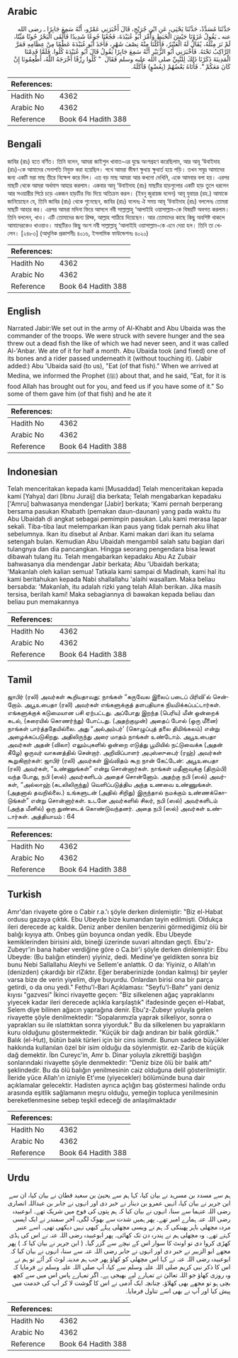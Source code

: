 ## Arabic


<div dir="rtl" lang="ar" style={{fontSize:'larger',backgroundColor:'#f8f9fa',padding:20}}>
حَدَّثَنَا مُسَدَّدٌ، حَدَّثَنَا يَحْيَى، عَنِ ابْنِ جُرَيْجٍ، قَالَ أَخْبَرَنِي عَمْرٌو، أَنَّهُ سَمِعَ جَابِرًا ـ رضى الله عنه ـ يَقُولُ غَزَوْنَا جَيْشَ الْخَبَطِ وَأُمِّرَ أَبُو عُبَيْدَةَ، فَجُعْنَا جُوعًا شَدِيدًا فَأَلْقَى الْبَحْرُ حُوتًا مَيِّتًا، لَمْ نَرَ مِثْلَهُ، يُقَالُ لَهُ الْعَنْبَرُ، فَأَكَلْنَا مِنْهُ نِصْفَ شَهْرٍ، فَأَخَذَ أَبُو عُبَيْدَةَ عَظْمًا مِنْ عِظَامِهِ فَمَرَّ الرَّاكِبُ تَحْتَهُ‏.‏ فَأَخْبَرَنِي أَبُو الزُّبَيْرِ أَنَّهُ سَمِعَ جَابِرًا يَقُولُ قَالَ أَبُو عُبَيْدَةَ كُلُوا‏.‏ فَلَمَّا قَدِمْنَا الْمَدِينَةَ ذَكَرْنَا ذَلِكَ لِلنَّبِيِّ صلى الله عليه وسلم فَقَالَ ‏ "‏ كُلُوا رِزْقًا أَخْرَجَهُ اللَّهُ، أَطْعِمُونَا إِنْ كَانَ مَعَكُمْ ‏"‏‏.‏ فَأَتَاهُ بَعْضُهُمْ ‏(‏بِعُضْوٍ‏)‏ فَأَكَلَهُ‏.‏
</div>
<div style={{backgroundColor:'#f8f9fa',padding:20, marginBottom: 10}}><table> <thead> <tr> <th>References:</th> <th></th> </tr> </thead> <tbody><tr><td>Hadith No</td><td>4362</td></tr><tr><td>Arabic No</td><td>4362</td></tr><tr><td>Reference</td><td>Book 64 Hadith 388</td></tr></tbody></table></div>

## Bengali


<div dir="ltr" lang="bn" style={{fontSize:'larger',backgroundColor:'#f8f9fa',padding:20}}>
জাবির (রাঃ) হতে বর্ণিত। তিনি বলেন, আমরা জাইশুল খাবাত-এর যুদ্ধে অংশগ্রহণ করেছিলাম, আর আবূ ‘উবাইদাহ (রাঃ)-কে আমাদের সেনাপতি নিযুক্ত করা হয়েছিল। পথে আমরা ভীষণ ক্ষুধায় ক্ষুধার্ত হয়ে পড়ি। তখন সমুদ্র আমাদের জন্য একটি মরা মাছ তীরে নিক্ষেপ করে দিল। এত বড় মাছ আমরা আর কখনো দেখিনি, একে আমবার বলা হয়। এরপর মাছটি থেকে আমরা অর্ধমাস আহার করলাম। একবার আবূ ‘উবাইদাহ (রাঃ) মাছটির হাড়গুলোর একটি হাড় তুলে ধরলেন আর সওয়ারীর পিঠে চড়ে একজন হাড়টির নিচ দিয়ে অতিক্রম করল। (ইবনু জুরায়জ বলেন) আবূ যুবায়র (রহ.) আমাকে জানিয়েছেন যে, তিনি জাবির (রাঃ) থেকে শুনেছেন, জাবির (রাঃ) বলেনঃ ঐ সময় আবূ ‘উবাইদাহ (রাঃ) বললেনঃ তোমরা মাছটি আহার কর। এরপর আমরা মদিনা ফিরে আসলে নবী সাল্লাল্লাহু ‘আলাইহি ওয়াসাল্লাম-কে বিষয়টি অবগত করলাম। তিনি বললেন, খাও। এটি তোমাদের জন্য রিয্ক, আল্লাহ পাঠিয়ে দিয়েছেন। আর তোমাদের কাছে কিছু অবশিষ্ট থাকলে আমাদেরকেও খাওয়াও। মাছটিরও কিছু অংশ নবী সাল্লাল্লাহু ‘আলাইহি ওয়াসাল্লাম-কে এনে দেয়া হল। তিনি তা খেলেন। [২৪৮৩] (আধুনিক প্রকাশনীঃ ৪০১৬, ইসলামিক ফাউন্ডেশনঃ ৪০২০)
</div>
<div style={{backgroundColor:'#f8f9fa',padding:20, marginBottom: 10}}><table> <thead> <tr> <th>References:</th> <th></th> </tr> </thead> <tbody><tr><td>Hadith No</td><td>4362</td></tr><tr><td>Arabic No</td><td>4362</td></tr><tr><td>Reference</td><td>Book 64 Hadith 388</td></tr></tbody></table></div>

## English


<div dir="ltr" lang="en" style={{fontSize:'larger',backgroundColor:'#f8f9fa',padding:20}}>
Narrated Jabir:We set out in the army of Al-Khabt and Abu Ubaida was the commander of the troops. We were struck with severe hunger and the sea threw out a dead fish the like of which we had never seen, and it was called Al-'Anbar. We ate of it for half a month. Abu Ubaida took (and fixed) one of its bones and a rider passed underneath it (without touching it). (Jabir added:) Abu 'Ubaida said (to us), "Eat (of that fish)." When we arrived at Medina, we informed the Prophet (ﷺ) about that, and he said, "Eat, for it is food Allah has brought out for you, and feed us if you have some of it." So some of them gave him (of that fish) and he ate it
</div>
<div style={{backgroundColor:'#f8f9fa',padding:20, marginBottom: 10}}><table> <thead> <tr> <th>References:</th> <th></th> </tr> </thead> <tbody><tr><td>Hadith No</td><td>4362</td></tr><tr><td>Arabic No</td><td>4362</td></tr><tr><td>Reference</td><td>Book 64 Hadith 388</td></tr></tbody></table></div>

## Indonesian


<div dir="ltr" lang="id" style={{fontSize:'larger',backgroundColor:'#f8f9fa',padding:20}}>
Telah menceritakan kepada kami [Musaddad] Telah menceritakan kepada kami [Yahya] dari [Ibnu Juraij] dia berkata; Telah mengabarkan kepadaku ['Amru] bahwasanya mendengar [Jabir] berkata; 'Kami pernah berperang bersama pasukan Khabath (pemakan daun-daunan) yang pada waktu itu Abu Ubaidah di angkat sebagai pemimpin pasukan. Lalu kami merasa lapar sekali. Tiba-tiba laut melemparkan ikan paus yang tidak pernah aku lihat sebelumnya. Ikan itu disebut al Anbar. Kami makan dari ikan itu selama setengah bulan. Kemudian Abu Ubaidah mengambil salah satu bagian dari tulangnya dan dia pancangkan. Hingga seorang pengendara bisa lewat dibawah tulang itu. Telah mengabarkan kepadaku Abu Az Zubair bahwasanya dia mendengar Jabir berkata; Abu 'Ubaidah berkata; 'Makanlah oleh kalian semua! Tatkala kami sampai di Madinah, kami hal itu kami beritahukan kepada Nabi shallallahu 'alaihi wasallam. Maka beliau bersabda: 'Makanlah, itu adalah rizki yang telah Allah berikan. Jika masih tersisa, berilah kami! Maka sebagiannya di bawakan kepada beliau dan beliau pun memakannya
</div>
<div style={{backgroundColor:'#f8f9fa',padding:20, marginBottom: 10}}><table> <thead> <tr> <th>References:</th> <th></th> </tr> </thead> <tbody><tr><td>Hadith No</td><td>4362</td></tr><tr><td>Arabic No</td><td>4362</td></tr><tr><td>Reference</td><td>Book 64 Hadith 388</td></tr></tbody></table></div>

## Tamil


<div dir="ltr" lang="ta" style={{fontSize:'larger',backgroundColor:'#f8f9fa',padding:20}}>
ஜாபிர் (ரலி) அவர்கள் கூறியதாவது: நாங்கள் “கருவேல இலைப் படைப் பிரிவி'ல் சென்றோம். அபூஉபைதா (ரலி) அவர்கள் எங்களுக்குத் தளபதியாக நியமிக்கப்பட்டார்கள். எங்களுக்குக் கடுமையான பசி ஏற்பட்டது. அப்போது இறந்த (பெரிய) மீன் ஒன்றைக் கடல், (கரையில் கொணர்ந்து) போட்டது. (அதற்குமுன்) அதைப் போல் (ஒரு மீனை) நாங்கள் பார்த்ததேயில்லை. அது “அல்அம்பர்' (கொழுப்புத் தலை திமிங்கலம்) என்று அழைக்கப்படுகிறது. அதிலிருந்து அரை மாதம் நாங்கள் உண்டோம். அபூஉபைதா அவர்கள் அதன் (விலா) எலும்புகளில் ஒன்றை எடுத்து பூமியில் நட்டுவைக்க (அதன் கீழே) ஒருவர் வாகனத்தில் சென்றார். அறிவிப்பாளர் அபுஸ்ஸுபைர் (ரஹ்) அவர்கள் கூறுகிறார்கள்: ஜாபிர் (ரலி) அவர்கள் இவ்விதம் கூற நான் கேட்டேன்: அபூஉபைதா (ரலி) அவர்கள், “உண்ணுங்கள்” என்று சொன்னார்கள். நாங்கள் மதீனாவுக்கு (திரும்பி) வந்த போது, நபி (ஸல்) அவர்களிடம் அதைச் சொன்னோம். அதற்கு நபி (ஸல்) அவர்கள், “அல்லாஹ் (கடலிலிருந்து) வெளிப்படுத்திய அந்த உணவை உண்ணுங்கள். (அதனால் தவறில்லை.) உங்களுடன் (அதில் சிறிது) இருந்தால் நமக்கும் உண்ணக்கொடுங்கள்” என்று சொன்னார்கள். உடனே அவர்களில் சிலர், நபி (ஸல்) அவர்களிடம் (அந்த மீனில்) ஒரு துண்டைக் கொண்டுவந்தனர். அதை நபி (ஸல்) அவர்கள் உண்டார்கள். அத்தியாயம் : 64
</div>
<div style={{backgroundColor:'#f8f9fa',padding:20, marginBottom: 10}}><table> <thead> <tr> <th>References:</th> <th></th> </tr> </thead> <tbody><tr><td>Hadith No</td><td>4362</td></tr><tr><td>Arabic No</td><td>4362</td></tr><tr><td>Reference</td><td>Book 64 Hadith 388</td></tr></tbody></table></div>

## Turkish


<div dir="ltr" lang="tr" style={{fontSize:'larger',backgroundColor:'#f8f9fa',padding:20}}>
Amr'dan rivayete göre o Cabir r.a.'ı şöyle derken dinlemiştir: "Biz el-Habat ordusu gazaya çıktık. Ebu Ubeyde bize kumandan tayin edilmişti. Oldukça ileri derecede aç kaldık. Deniz anber denilen benzerini görmediğimiz ölü bir balığı kıyıya attı. Onbeş gün boyunca ondan yedik. Ebu Ubeyde kemiklerinden birisini aldı, bineği üzerinde suvari altından geçti. Ebu'z-Zubeyr'in bana haber verdiğine göre o Ca.bir'i şöyle derken dinlemiştir: Ebu Ubeyde: (Bu balığın etinden) yiyiniz, dedi. Medine'ye geldikten sonra biz bunu Nebi Sallallahu Aleyhi ve Sellem'e anlattık. O da: Yiyiniz, o Allah'ın (denizden) çıkardığı bir rlZıktır. Eğer beraberinizde (ondan kalmış) bir şeyler varsa bize de verin yiyelim, diye buyurdu. Onlardan birisi ona bir parça getirdi, o da onu yedi." Fethu'l-Bari Açıklaması: "Seyfu'l-Bahr" yani deniz kıyısı "gazvesi" İkinci rivayette geçen: "Biz silkelenen ağaç yapraklarını yiyecek kadar ileri derecede açlıkla karşılaştık" ifadesinde geçen el-Habat, Selem diye bilinen ağacın yaprağına denir. Ebu'z-Zubeyr yoluyla gelen rivayette şöyle denilmektedir: "Sopalarımızla yaprak silkeliyor, sonra o yaprakları su ile ıslattıktan sonra yiyorduk." Bu da silkelenen bu yaprakların kuru olduğunu göstermektedir. "Küçük bir dağı andıran bir balık gördük." Balık (el-Hut), bütün balık türleri için bir cins isimdir. Bunun sadece büyükler hakkında kullanılan özel bir isim olduğu da söylenmiştir. ez-Zarib de küçük dağ demektir. İbn Cureyc'in, Amr b. Dinar yoluyla zikrettiği başlığın sonlarındaki rivayette şöyle denmektedir: "Deniz bize ölü bir balık attı" şeklindedir. Bu da ölü balığın yenilmesinin caiz olduğuna delil gösterilmiştir. İleride yüce Allah'ın izniyle Et'ıme (yiyecekler) bölümünde buna dair açıklamalar gelecektir. Hadisten ayrıca açlığın baş göstermesi halinde ordu arasında eşitlik sağlamanın meşru olduğu, yemeğin topluca yenilmesinin bereketlenmesine sebep teşkil edeceği de anlaşılmaktadır
</div>
<div style={{backgroundColor:'#f8f9fa',padding:20, marginBottom: 10}}><table> <thead> <tr> <th>References:</th> <th></th> </tr> </thead> <tbody><tr><td>Hadith No</td><td>4362</td></tr><tr><td>Arabic No</td><td>4362</td></tr><tr><td>Reference</td><td>Book 64 Hadith 388</td></tr></tbody></table></div>

## Urdu


<div dir="rtl" lang="ur" style={{fontSize:'larger',backgroundColor:'#f8f9fa',padding:20}}>
ہم سے مسدد بن مسرہد نے بیان کیا، کہا ہم سے یحییٰ بن سعید قطان نے بیان کیا، ان سے ابن جریر نے بیان کیا، انہیں عمرو بن دینار نے خبر دی اور انہوں نے جابر بن عبداللہ انصاری رضی اللہ عنہما سے سنا، انہوں نے بیان کیا کہ ہم پتوں کی فوج میں شریک تھے۔ ابوعبیدہ رضی اللہ عنہ ہمارے امیر تھے۔ پھر ہمیں شدت سے بھوک لگی، آخر سمندر نے ایک ایسی مردہ مچھلی باہر پھینکی کہ ہم نے ویسی مچھلی پہلے کبھی نہیں دیکھی تھی۔ اسے عنبر کہتے تھے۔ وہ مچھلی ہم نے پندرہ دن تک کھائی۔ پھر ابوعبیدہ رضی اللہ عنہ نے اس کی ہڈی کھڑی کروا دی تو اونٹ کا سوار اس کے نیچے سے گزر گیا۔ ( ابن جریر نے بیان کیا کہ ) پھر مجھے ابو الزبیر نے خبر دی اور انہوں نے جابر رضی اللہ عنہ سے سنا، انہوں نے بیان کیا کہ ابوعبیدہ رضی اللہ عنہ نے کہا اس مچھلی کو کھاؤ پھر جب ہم مدینہ لوٹ کر آئے تو ہم نے اس کا ذکر نبی کریم صلی اللہ علیہ وسلم سے کیا، آپ صلی اللہ علیہ وسلم نے فرمایا کہ وہ روزی کھاؤ جو اللہ تعالیٰ نے تمہارے لیے بھیجی ہے۔ اگر تمہارے پاس اس میں سے کچھ بچی ہو تو مجھے بھی کھلاؤ۔ چنانچہ ایک آدمی نے اس کا گوشت لا کر آپ کی خدمت میں پیش کیا اور آپ نے بھی اسے تناول فرمایا۔
</div>
<div style={{backgroundColor:'#f8f9fa',padding:20, marginBottom: 10}}><table> <thead> <tr> <th>References:</th> <th></th> </tr> </thead> <tbody><tr><td>Hadith No</td><td>4362</td></tr><tr><td>Arabic No</td><td>4362</td></tr><tr><td>Reference</td><td>Book 64 Hadith 388</td></tr></tbody></table></div>